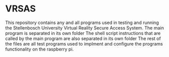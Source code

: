 # VRSAS
This repository contains any and all programs used in testing and running the Stellenbosch University Virtual Reality Secure Access System.
The main program is separated in its own folder
The shell script instructions that are called by the main program are also separated in its own folder
The rest of the files are all test programs used to implment and configure the programs functionality on the raspberry pi.
